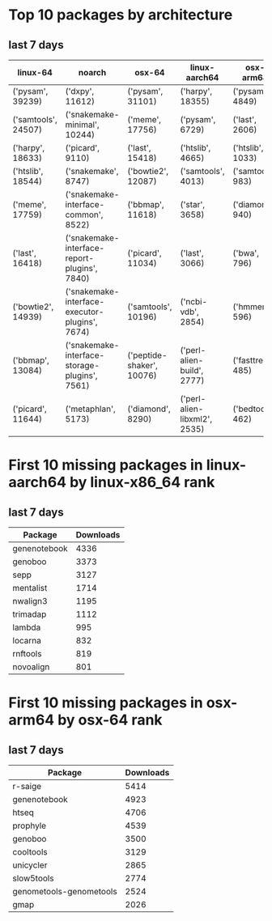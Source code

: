 # Top 10 packages by architecture
## last 7 days
|linux-64 | noarch | osx-64 | linux-aarch64 | osx-arm64 | 
|-|-|-|-|-|
|('pysam', 39239) |('dxpy', 11612) |('pysam', 31101) |('harpy', 18355) |('pysam', 4849) |
|('samtools', 24507) |('snakemake-minimal', 10244) |('meme', 17756) |('pysam', 6729) |('last', 2606) |
|('harpy', 18633) |('picard', 9110) |('last', 15418) |('htslib', 4665) |('htslib', 1033) |
|('htslib', 18544) |('snakemake', 8747) |('bowtie2', 12087) |('samtools', 4013) |('samtools', 983) |
|('meme', 17759) |('snakemake-interface-common', 8522) |('bbmap', 11618) |('star', 3658) |('diamond', 940) |
|('last', 16418) |('snakemake-interface-report-plugins', 7840) |('picard', 11034) |('last', 3066) |('bwa', 796) |
|('bowtie2', 14939) |('snakemake-interface-executor-plugins', 7674) |('samtools', 10196) |('ncbi-vdb', 2854) |('hmmer', 596) |
|('bbmap', 13084) |('snakemake-interface-storage-plugins', 7561) |('peptide-shaker', 10076) |('perl-alien-build', 2777) |('fasttree', 485) |
|('picard', 11644) |('metaphlan', 5173) |('diamond', 8290) |('perl-alien-libxml2', 2535) |('bedtools', 462) |
# First 10 missing packages in linux-aarch64 by linux-x86_64 rank
## last 7 days

| Package | Downloads |
| - | - |
| genenotebook | 4336 | 
| genoboo | 3373 | 
| sepp | 3127 | 
| mentalist | 1714 | 
| nwalign3 | 1195 | 
| trimadap | 1112 | 
| lambda | 995 | 
| locarna | 832 | 
| rnftools | 819 | 
| novoalign | 801 | 
# First 10 missing packages in osx-arm64 by osx-64 rank
## last 7 days

| Package | Downloads |
| - | - |
| r-saige | 5414 | 
| genenotebook | 4923 | 
| htseq | 4706 | 
| prophyle | 4539 | 
| genoboo | 3500 | 
| cooltools | 3129 | 
| unicycler | 2865 | 
| slow5tools | 2774 | 
| genometools-genometools | 2524 | 
| gmap | 2026 | 
